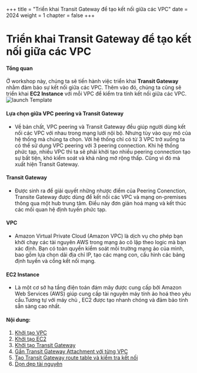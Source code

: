 +++
title = "Triển khai Transit Gateway để tạo kết nối giữa các VPC"
date = 2024
weight = 1
chapter = false
+++

# Triển khai Transit Gateway để tạo kết nối giữa các VPC

#### Tổng quan

Ở workshop này, chúng ta sẽ tiến hành việc triển khai **Transit Gateway** nhằm đảm bảo sự kết nối giữa các VPC. 
Thêm vào đó, chúng ta cũng sẽ triển khai **EC2 Instance** với mỗi VPC để kiểm tra tính kết nối giữa các VPC.
![launch Template](/images/graph.png)
<!-- them hinh graph -->

#### Lựa chọn giữa VPC peering và Transit Gateway
- Về bản chất, VPC peering và Transit Gateway đều giúp người dùng kết nối các VPC với nhau trong mạng lưới nội bộ. Nhưng tùy vào quy mô của hệ thống mà chúng ta chọn. Với hệ thống chỉ có từ 3 VPC trở xuống ta có thể sử dụng VPC peering với 3 peering connection. Khi hệ thống phức tạp, nhiều VPC thì ta sẽ phải khởi tạo nhiều peering connection tạo sự bất tiện, khó kiểm soát và khả năng mở rộng thấp. Cũng vì đó mà xuất hiện Transit Gateway. 
#### Transit Gateway
-  Được sinh ra để giải quyết những nhược điểm của Peering Conenction, Transite Gateway được dùng để kết nối các VPC và mạng on-premises thông qua một hub trung tâm. Điều này đơn giản hoá mạng và kết thúc các mối quan hệ định tuyến phức tạp.
#### VPC
- Amazon Virtual Private Cloud (Amazon VPC) là dịch vụ cho phép bạn khởi chạy các tài nguyên AWS trong mạng ảo cô lập theo logic mà bạn xác định. Bạn có toàn quyền kiểm soát môi trường mạng ảo của mình, bao gồm lựa chọn dải địa chỉ IP, tạo các mạng con, cấu hình các bảng định tuyến và cổng kết nối mạng.
#### EC2 Instance
- Là một cơ sở hạ tầng điện toán đám mây được cung cấp bởi Amazon Web Services (AWS) giúp cung cấp tài nguyên máy tính ảo hoá theo yêu cầu.Tương tự với máy chủ , EC2 được tạo nhanh chóng và đảm bảo tính sẵn sàng cao nhất.
#### Nội dung:
1. [Khởi tạo VPC](1-VPC)
2. [Khởi tạo EC2](2-EC2)
3. [Khởi tạo Transit Gateway](3-Transit%20Gateway)
4. [Gắn Transit Gateway Attachment với từng VPC](4-Transit%20Gateway%20Attachment) 
5. [Tạo Transit Gateway route table và kiểm tra kết nối ](5-Transit%20Gateway%20route%20table)
6. [Dọn dẹp tài nguyên](6-Clean%20up)